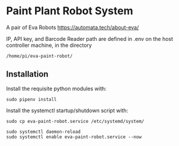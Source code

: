 # Paint Plant Robot System

A pair of Eva Robots https://automata.tech/about-eva/

IP, API key, and Barcode Reader path are defined in .env on the host controller machine, in the directory
```
/home/pi/eva-paint-robot/
```
## Installation
Install the requisite python modules with:

```
sudo pipenv install
```

Install the systemctl startup/shutdown script with:

```
sudo cp eva-paint-robot.service /etc/systemd/system/

sudo systemctl daemon-reload
sudo systemctl enable eva-paint-robot.service --now
```